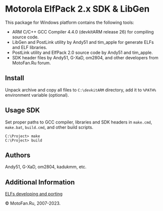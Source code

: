 Motorola ElfPack 2.x SDK & LibGen
=================================

This package for Windows platform contains the following tools:

* ARM C/C++ GCC Compiler 4.4.0 (devkitARM release 26) for compiling source code.
* LibGen and PostLink utility by Andy51 and tim_apple for generate ELFs and ELF libraries.
* PostLink utility and ElfPack 2.0 source code by Andy51 and tim_apple.
* SDK header files by Andy51, G-XaD, om2804, and other developers from MotoFan.Ru forum.

## Install

Unpack archive and copy all files to `C:\devkitARM` directory, add it to `%PATH%` environment variable (optional).

## Usage SDK

Set proper paths to GCC compiler, libraries and SDK headers in `make.cmd`, `make.bat`, `build.cmd`, and other build scripts.

```
C:\Project> make
C:\Project> build
```

## Authors

Andy51, G-XaD, om2804, kadukmm, etc.

## Additional Information

[ELFs developing and porting](https://forum.motofan.ru/index.php?showforum=184)

© MotoFan.Ru, 2007-2023.

